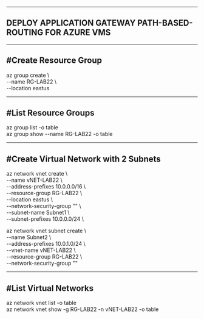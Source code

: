 ----------------------
DEPLOY APPLICATION GATEWAY PATH-BASED-ROUTING FOR AZURE VMS
----------------------

----------------------
#Create Resource Group
----------------------
az group create \\\
	--name RG-LAB22 \\\
	--location eastus

----------------------
#List Resource Groups
----------------------
az group list -o table\
az group show --name RG-LAB22 -o table

----------------------
#Create Virtual Network with 2 Subnets
----------------------
az network vnet create \\\
	--name vNET-LAB22 \\\
	--address-prefixes 10.0.0.0/16 \\\
	--resource-group RG-LAB22 \\\
	--location eastus \\\
	--network-security-group "" \\\
	--subnet-name Subnet1 \\\
	--subnet-prefixes 10.0.0.0/24 \\

az network vnet subnet create \\\
	--name Subnet2 \\\
	--address-prefixes 10.0.1.0/24 \\\
	--vnet-name vNET-LAB22 \\\
	--resource-group RG-LAB22 \\\
	--network-security-group "" 

----------------------
#List Virtual Networks
----------------------
az network vnet list -o table\
az network vnet show -g RG-LAB22 -n vNET-LAB22 -o table





